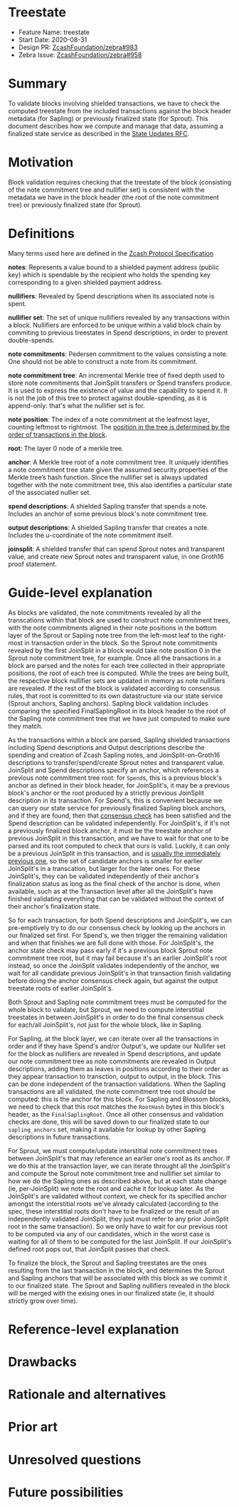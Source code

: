 # Treestate

- Feature Name: treestate
- Start Date: 2020-08-31
- Design PR: [ZcashFoundation/zebra#983](https://github.com/ZcashFoundation/zebra/issues/983)
- Zebra Issue: [ZcashFoundation/zebra#958](https://github.com/ZcashFoundation/zebra/issues/958)

# Summary
[summary]: #summary

To validate blocks involving shielded transactions, we have to check the
computed treestate from the included transactions against the block header
metadata (for Sapling) or previously finalized state (for Sprout). This document
describes how we compute and manage that data, assuming a finalized state
service as described in the [State Updates RFC](https://zebra.zfnd.org/dev/rfcs/0005-state-updates.md).


# Motivation
[motivation]: #motivation

Block validation requires checking that the treestate of the block (consisting
of the note commitment tree and nullifier set) is consistent with the metadata
we have in the block header (the root of the note commitment tree) or previously
finalized state (for Sprout).


# Definitions
[definitions]: #definitions

Many terms used here are defined in the [Zcash Protocol Specification](https://zips.z.cash/protocol/protocol.pdf)

**notes**: Represents a value bound to a shielded payment address (public key)
which is spendable by the recipient who holds the spending key corresponding to
a given shielded payment address.

**nullifiers**: Revealed by Spend descriptions when its associated note is spent.

**nullifier set**: The set of unique nullifiers revealed by any transactions
within a block. Nullifiers are enforced to be unique within a valid block chain
by commiting to previous treestates in Spend descriptions, in order to prevent
double-spends.

**note commitments**: Pedersen commitment to the values consisting a note. One
should not be able to construct a note from its commitment.

**note commitment tree**: An incremental Merkle tree of fixed depth used to
store note commitments that JoinSplit transfers or Spend transfers produce. It
is used to express the existence of value and the capability to spend it. It is
not the job of this tree to protect against double-spending, as it is
append-only: that's what the nullifier set is for.

**note position**: The index of a note commitment at the leafmost layer,
counting leftmost to rightmost. The [position in the tree is determined by the
order of transactions in the block](https://zips.z.cash/protocol/canopy.pdf#transactions).

**root**: The layer 0 node of a merkle tree.

**anchor**: A Merkle tree root of a note commitment tree. It uniquely identifies
a note commitment tree state given the assumed security properties of the Merkle
tree’s hash function.  Since the nullifier set is always updated together with
the note commitment tree, this also identifies a particular state of the
associated nullier set.

**spend descriptions**: A shielded Sapling transfer that spends a note. Includes
an anchor of some previous block's note commitment tree.

**output descriptions**: A shielded Sapling transfer that creates a
note. Includes the u-coordinate of the note commitment itself.

**joinsplit**: A shielded transfer that can spend Sprout notes and transparent
value, and create new Sprout notes and transparent value, in one Groth16 proof
statement.


# Guide-level explanation
[guide-level-explanation]: #guide-level-explanation

As blocks are validated, the note commitments revealed by all the transcations
within that block are used to construct note commitment trees, with the note
commitments aligned in their note positions in the bottom layer of the Sprout or
Sapling note tree from the left-most leaf to the right-most in transaction order
in the block. So the Sprout note commitments revealed by the first
JoinSplit<Groth16> in a block would take note position 0 in the Sprout note
commitment tree, for example. Once all the transactions in a block are parsed
and the notes for each tree collected in their appropriate positions, the root
of each tree is computed. While the trees are being built, the respective block
nullifier sets are updated in memory as note nullifiers are revealed. If the
rest of the block is validated according to consensus rules, that root is
committed to its own datastructure via our state service (Sprout anchors,
Sapling anchors). Sapling block validation includes comparing the specified
FinalSaplingRoot in its block header to the root of the Sapling note commitment
tree that we have just computed to make sure they match.

As the transactions within a block are parsed, Sapling shielded transactions
including Spend descriptions and Output descriptions describe the spending and
creation of Zcash Sapling notes, and JoinSplit-on-Groth16 descriptions to
transfer/spend/create Sprout notes and transparent value. JoinSplit and Spend
descriptions specify an anchor, which references a previous note commitment tree
root: for `Spend`s, this is a previous block's anchor as defined in their block
header, for JoinSplit's, it may be a previous block's anchor or the root
produced by a strictly previous JoinSplit description in its transaction. For
Spend's, this is convenient because we can query our state service for
previously finalized Sapling block anchors, and if they are found, then that
[consensus check](https://zips.z.cash/protocol/canopy.pdf#spendsandoutputs) has
been satisfied and the Spend description can be validated independently. For
JoinSplit's, if it's not a previously finalized block anchor, it must be the
treestate anchor of previous JoinSplit in this transaction, and we have to wait
for that one to be parsed and its root computed to check that ours is
valid. Luckily, it can only be a previous JoinSplit in this transaction, and is
[usually the immediately previous one](zcashd), so the set of candidate anchors
is smaller for earlier JoinSplit's in a transcation, but larger for the later
ones. For these JoinSplit's, they can be validated independently of their
anchor's finalization status as long as the final check of the anchor is done,
when available, such as at the Transaction level after all the JoinSplit's have
finished validating everything that can be validated without the context of
their anchor's finalization state.

So for each transaction, for both Spend descriptions and JoinSplit's, we can
pre-emptively try to do our consensus check by looking up the anchors in our
finalized set first. For Spend's, we then trigger the remaining validation and
when that finishes we are full done with those. For JoinSplit's, the anchor
state check may pass early if it's a previous block Sprout note commitment tree
root, but it may fail because it's an earlier JoinSplit's root instead, so once
the JoinSplit validates independently of the anchor, we wait for all candidate
previous JoinSplit's in that transaction finish validating before doing the
anchor consensus check again, but against the output treestate roots of earlier
JoinSplit's.

Both Sprout and Sapling note commitment trees must be computed for the whole
block to validate, but Sprout, we need to compute interstitial treestates in
between JoinSplit's in order to do the final consensus check for each/all
JoinSplit's, not just for the whole block, like in Sapling.

For Sapling, at the block layer, we can iterate over all the transactions in
order and if they have Spend's and/or Output's, we update our Nullifer set for
the block as nullifiers are revealed in Spend descriptions, and update our note
commitment tree as note commitments are revealed in Output descriptions, adding
them as leaves in positions according to their order as they appear transaction
to transction, output to output, in the block. This can be done independent of
the transaction validations. When the Sapling transactions are all validated,
the note commitment tree root should be computed: this is the anchor for this
block. For Sapling and Blossom blocks, we need to check that this root matches
the `RootHash` bytes in this block's header, as the `FinalSaplingRoot`. Once all
other consensus and validation checks are done, this will be saved down to our
finalized state to our `sapling_anchors` set, making it available for lookup by
other Sapling descriptions in future transactions.

For Sprout, we must compute/update interstitial note commitment trees between
JoinSplit's that may reference an earlier one's root as its anchor. If we do
this at the transaction layer, we can iterate throught all the JoinSplit's and
compute the Sprout note commitment tree and nullifier set similar to how we do
the Sapling ones as described above, but at each state change (ie,
per-JoinSplit) we note the root and cache it for lookup later. As the
JoinSplit's are validated without context, we check for its specified anchor
amongst the interstitial roots we've already calculated (according to the spec,
these interstitial roots don't have to be finalized or the result of an
independently validated JoinSplit, they just must refer to any prior JoinSplit
root in the same transaction). So we only have to wait for our previous root to
be computed via any of our candidates, which in the worst case is waiting for
all of them to be computed for the last JoinSplit. If our JoinSplit's defined
root pops out, that JoinSplit passes that check.

To finalize the block, the Sprout and Sapling treestates are the ones resulting
from the last transaction in the block, and determines the Sprout and Sapling
anchors that will be associated with this block as we commit it to our finalized
state. The Sprout and Sapling nullifiers revealed in the block will be merged
with the exising ones in our finalized state (ie, it should strictly grow over
time).


# Reference-level explanation
[reference-level-explanation]: #reference-level-explanation


# Drawbacks
[drawbacks]: #drawbacks



# Rationale and alternatives
[rationale-and-alternatives]: #rationale-and-alternatives


# Prior art
[prior-art]: #prior-art


# Unresolved questions
[unresolved-questions]: #unresolved-questions


# Future possibilities
[future-possibilities]: #future-possibilities

